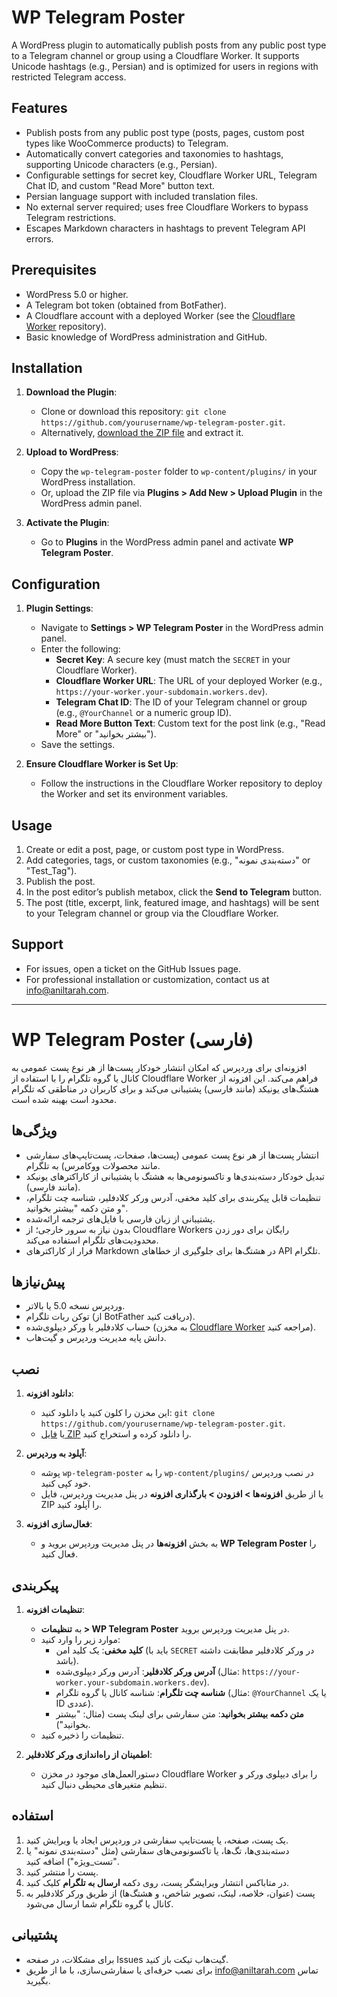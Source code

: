 # WP Telegram Poster

A WordPress plugin to automatically publish posts from any public post type to a Telegram channel or group using a Cloudflare Worker. It supports Unicode hashtags (e.g., Persian) and is optimized for users in regions with restricted Telegram access.

## Features

- Publish posts from any public post type (posts, pages, custom post types like WooCommerce products) to Telegram.
- Automatically convert categories and taxonomies to hashtags, supporting Unicode characters (e.g., Persian).
- Configurable settings for secret key, Cloudflare Worker URL, Telegram Chat ID, and custom "Read More" button text.
- Persian language support with included translation files.
- No external server required; uses free Cloudflare Workers to bypass Telegram restrictions.
- Escapes Markdown characters in hashtags to prevent Telegram API errors.

## Prerequisites

- WordPress 5.0 or higher.
- A Telegram bot token (obtained from BotFather).
- A Cloudflare account with a deployed Worker (see the [Cloudflare Worker](https://github.com/majidnazari65/wp-telegram-poster-cloudflare-worker) repository).
- Basic knowledge of WordPress administration and GitHub.

## Installation

1. **Download the Plugin**:

   - Clone or download this repository: `git clone https://github.com/yourusername/wp-telegram-poster.git`.
   - Alternatively, [download the ZIP file](https://github.com/majidnazari65/wp-telegram-poster/archive/refs/heads/main.zip) and extract it.

2. **Upload to WordPress**:

   - Copy the `wp-telegram-poster` folder to `wp-content/plugins/` in your WordPress installation.
   - Or, upload the ZIP file via **Plugins &gt; Add New &gt; Upload Plugin** in the WordPress admin panel.

3. **Activate the Plugin**:

   - Go to **Plugins** in the WordPress admin panel and activate **WP Telegram Poster**.

## Configuration

1. **Plugin Settings**:

   - Navigate to **Settings &gt; WP Telegram Poster** in the WordPress admin panel.
   - Enter the following:
     - **Secret Key**: A secure key (must match the `SECRET` in your Cloudflare Worker).
     - **Cloudflare Worker URL**: The URL of your deployed Worker (e.g., `https://your-worker.your-subdomain.workers.dev`).
     - **Telegram Chat ID**: The ID of your Telegram channel or group (e.g., `@YourChannel` or a numeric group ID).
     - **Read More Button Text**: Custom text for the post link (e.g., "Read More" or "بیشتر بخوانید").
   - Save the settings.

2. **Ensure Cloudflare Worker is Set Up**:

   - Follow the instructions in the Cloudflare Worker repository to deploy the Worker and set its environment variables.

## Usage

1. Create or edit a post, page, or custom post type in WordPress.
2. Add categories, tags, or custom taxonomies (e.g., "دسته‌بندی نمونه" or "Test_Tag").
3. Publish the post.
4. In the post editor’s publish metabox, click the **Send to Telegram** button.
5. The post (title, excerpt, link, featured image, and hashtags) will be sent to your Telegram channel or group via the Cloudflare Worker.

## Support

- For issues, open a ticket on the GitHub Issues page.
- For professional installation or customization, contact us at info@aniltarah.com.

---

# WP Telegram Poster (فارسی)

افزونه‌ای برای وردپرس که امکان انتشار خودکار پست‌ها از هر نوع پست عمومی به کانال یا گروه تلگرام را با استفاده از Cloudflare Worker فراهم می‌کند. این افزونه از هشتگ‌های یونیکد (مانند فارسی) پشتیبانی می‌کند و برای کاربران در مناطقی که تلگرام محدود است بهینه شده است.

## ویژگی‌ها

- انتشار پست‌ها از هر نوع پست عمومی (پست‌ها، صفحات، پست‌تایپ‌های سفارشی مانند محصولات ووکامرس) به تلگرام.
- تبدیل خودکار دسته‌بندی‌ها و تاکسونومی‌ها به هشتگ با پشتیبانی از کاراکترهای یونیکد (مانند فارسی).
- تنظیمات قابل پیکربندی برای کلید مخفی، آدرس ورکر کلادفلیر، شناسه چت تلگرام، و متن دکمه "بیشتر بخوانید".
- پشتیبانی از زبان فارسی با فایل‌های ترجمه ارائه‌شده.
- بدون نیاز به سرور خارجی؛ از Cloudflare Workers رایگان برای دور زدن محدودیت‌های تلگرام استفاده می‌کند.
- فرار از کاراکترهای Markdown در هشتگ‌ها برای جلوگیری از خطاهای API تلگرام.

## پیش‌نیازها

- وردپرس نسخه 5.0 یا بالاتر.
- توکن ربات تلگرام (از BotFather دریافت کنید).
- حساب کلادفلیر با ورکر دیپلوی‌شده (به مخزن [Cloudflare Worker](https://github.com/majidnazari65/wp-telegram-poster-cloudflare-worker) مراجعه کنید).
- دانش پایه مدیریت وردپرس و گیت‌هاب.

## نصب

1. **دانلود افزونه**:

   - این مخزن را کلون کنید یا دانلود کنید: `git clone https://github.com/yourusername/wp-telegram-poster.git`.
   - یا [فایل ZIP](https://github.com/majidnazari65/wp-telegram-poster/archive/refs/heads/main.zip) را دانلود کرده و استخراج کنید.

2. **آپلود به وردپرس**:

   - پوشه `wp-telegram-poster` را به `wp-content/plugins/` در نصب وردپرس خود کپی کنید.
   - یا از طریق **افزونه‌ها &gt; افزودن &gt; بارگذاری افزونه** در پنل مدیریت وردپرس، فایل ZIP را آپلود کنید.

3. **فعال‌سازی افزونه**:

   - به بخش **افزونه‌ها** در پنل مدیریت وردپرس بروید و **WP Telegram Poster** را فعال کنید.

## پیکربندی

1. **تنظیمات افزونه**:

   - به **تنظیمات &gt; WP Telegram Poster** در پنل مدیریت وردپرس بروید.
   - موارد زیر را وارد کنید:
     - **کلید مخفی**: یک کلید امن (باید با `SECRET` در ورکر کلادفلیر مطابقت داشته باشد).
     - **آدرس ورکر کلادفلیر**: آدرس ورکر دیپلوی‌شده (مثال: `https://your-worker.your-subdomain.workers.dev`).
     - **شناسه چت تلگرام**: شناسه کانال یا گروه تلگرام (مثال: `@YourChannel` یا یک ID عددی).
     - **متن دکمه بیشتر بخوانید**: متن سفارشی برای لینک پست (مثال: "بیشتر بخوانید").
   - تنظیمات را ذخیره کنید.

2. **اطمینان از راه‌اندازی ورکر کلادفلیر**:

   - دستورالعمل‌های موجود در مخزن Cloudflare Worker را برای دیپلوی ورکر و تنظیم متغیرهای محیطی دنبال کنید.

## استفاده

1. یک پست، صفحه، یا پست‌تایپ سفارشی در وردپرس ایجاد یا ویرایش کنید.
2. دسته‌بندی‌ها، تگ‌ها، یا تاکسونومی‌های سفارشی (مثل "دسته‌بندی نمونه" یا "تست\_ویژه") اضافه کنید.
3. پست را منتشر کنید.
4. در متاباکس انتشار ویرایشگر پست، روی دکمه **ارسال به تلگرام** کلیک کنید.
5. پست (عنوان، خلاصه، لینک، تصویر شاخص، و هشتگ‌ها) از طریق ورکر کلادفلیر به کانال یا گروه تلگرام شما ارسال می‌شود.

## پشتیبانی

- برای مشکلات، در صفحه Issues گیت‌هاب تیکت باز کنید.
- برای نصب حرفه‌ای یا سفارشی‌سازی، با ما از طریق info@aniltarah.com تماس بگیرید.
